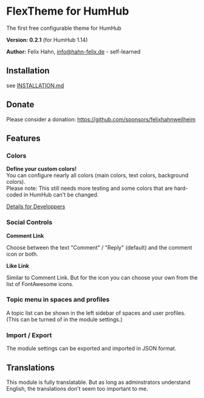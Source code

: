 # FlexTheme for HumHub

The first free configurable theme for HumHub

**Version: 0.2.1** (for HumHub 1.14)

**Author:** Felix Hahn, info@hahn-felix.de - self-learned

## Installation
see [INSTALLATION.md](https://github.com/felixhahnweilheim/humhub-flex-theme/blob/main/docs/INSTALLATION.md)

## Donate

Please consider a donation: https://github.com/sponsors/felixhahnweilheim

## Features

### Colors

**Define your custom colors!**  
You can configure nearly all colors (main colors, text colors, background colors).  
Please note: This still needs more testing and some colors that are hard-coded in HumHub can't be changed.

[Details for Developpers](https://github.com/felixhahnweilheim/humhub-flex-theme/blob/main/themes/FlexTheme/less/README.md)

### Social Controls

**Comment Link**

Choose between the text "Comment" / "Reply" (default) and the comment icon or both.

**Like Link**

Similar to Comment Link. But for the icon you can choose your own from the list of FontAwesome icons.

### Topic menu in spaces and profiles

A topic list can be shown in the left sidebar of spaces and user profiles. (This can be turned of in the module settings.)

### Import / Export

The module settings can be exported and imported in JSON format.

## Translations

This module is fully translatable. But as long as adminstrators understand English, the translations don't seem too important to me.
